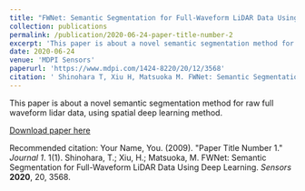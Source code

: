 ```yaml
---
title: "FWNet: Semantic Segmentation for Full-Waveform LiDAR Data Using Deep Learning"
collection: publications
permalink: /publication/2020-06-24-paper-title-number-2
excerpt: 'This paper is about a novel semantic segmentation method for raw full waveform lidar data, using spatial deep learning method.'
date: 2020-06-24
venue: 'MDPI Sensors'
paperurl: 'https://www.mdpi.com/1424-8220/20/12/3568'
citation: ' Shinohara T, Xiu H, Matsuoka M. FWNet: Semantic Segmentation for Full-Waveform LiDAR Data Using Deep Learning. Sensors. 2020; 20(12):3568.</i>.'
---
```

This paper is about a novel semantic segmentation method for raw full waveform lidar data, using spatial deep learning method.


[Download paper here](https://www.mdpi.com/1424-8220/20/12/3568#cite)

Recommended citation: Your Name, You. (2009). "Paper Title Number 1." <i>Journal 1</i>. 1(1).
Shinohara, T.; Xiu, H.; Matsuoka, M. FWNet: Semantic Segmentation for Full-Waveform LiDAR Data Using Deep Learning. <i>Sensors</i> <b>2020</b>, 20, 3568.
